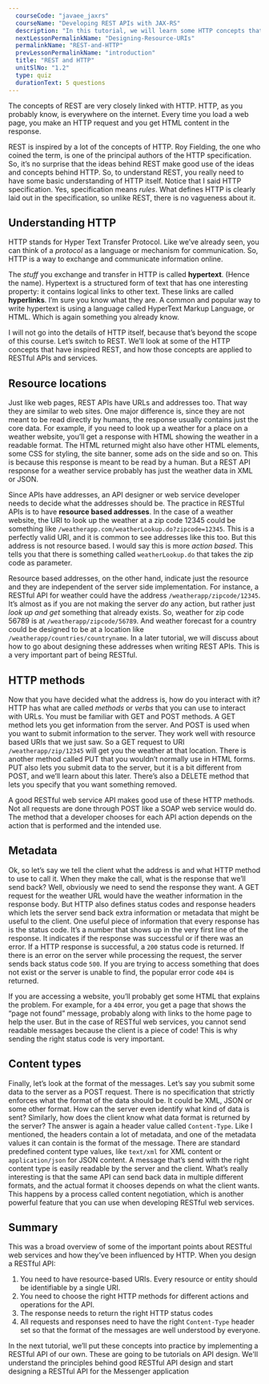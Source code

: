 ```yaml
---
  courseCode: "javaee_jaxrs"
  courseName: "Developing REST APIs with JAX-RS"
  description: "In this tutorial, we will learn some HTTP concepts that have influenced REST."
  nextLessonPermalinkName: "Designing-Resource-URIs"
  permalinkName: "REST-and-HTTP"
  prevLessonPermalinkName: "introduction"
  title: "REST and HTTP"
  unitSlNo: "1.2"
  type: quiz
  durationText: 5 questions
---
```


The concepts of REST are very closely linked with HTTP. HTTP, as you probably know, is everywhere on the internet. Every time you load a web page, you make an HTTP request and you get HTML content in the response.

REST is inspired by a lot of the concepts of HTTP. Roy Fielding, the one who coined the term, is one of the principal authors of the HTTP specification. So, it’s no surprise that the ideas behind REST make good use of the ideas and concepts behind HTTP. So, to understand REST, you really need to have some basic understanding of HTTP itself. Notice that I said HTTP specification. Yes, specification means _rules_. What defines HTTP is clearly laid out in the specification, so unlike REST, there is no vagueness about it.

## Understanding HTTP

HTTP stands for Hyper Text Transfer Protocol. Like we’ve already seen, you can think of a _protocol_ as a language or mechanism for communication. So, HTTP is a way to exchange and communicate information online.

The _stuff_ you exchange and transfer in HTTP is called **hypertext**. (Hence the name). Hypertext is a structured form of text that has one interesting property: it contains logical links to other text. These links are called **hyperlinks**. I’m sure you know what they are. A common and popular way to write hypertext is using a language called HyperText Markup Language, or HTML. Which is again something you already know.

I will not go into the details of HTTP itself, because that’s beyond the scope of this course. Let’s switch to REST. We’ll look at some of the HTTP concepts that have inspired REST, and how those concepts are applied to RESTful APIs and services.

## Resource locations

Just like web pages, REST APIs have URLs and addresses too. That way they are similar to web sites. One major difference is, since they are not meant to be read directly by humans, the response usually contains just the core data. For example, if you need to look up a weather for a place on a weather website, you’ll get a response with HTML showing the weather in a readable format. The HTML returned might also have other HTML elements, some CSS for styling, the site banner, some ads on the side and so on. This is because this response is meant to be read by a human. But a REST API response for a weather service probably has just the weather data in XML or JSON.

Since APIs have addresses, an API designer or web service developer needs to decide what the addresses should be. The practice in RESTful APIs is to have **resource based addresses**. In the case of a weather website, the URI to look up the weather at a zip code 12345 could be something like `/weatherapp.com/weatherLookup.do?zipcode=12345`. This is a perfectly valid URI, and it is common to see addresses like this too. But this address is not resource based. I would say this is more _action based_. This tells you that there is something called `weatherLookup.do` that takes the zip code as parameter. 

Resource based addresses, on the other hand, indicate just the resource and they are independent of the server side implementation. For instance, a RESTful API for weather could have the address `/weatherapp/zipcode/12345`. It’s almost as if you are not making the server _do_ any action, but rather just _look up and get_ something that already exists. So, weather for zip code 56789 is at `/weatherapp/zipcode/56789`. And weather forecast for a country could be designed to be at a location like `/weatherapp/countries/countryname`. In a later tutorial, we will discuss about how to go about designing these addresses when writing REST APIs. This is a very important part of being RESTful.

## HTTP methods

Now that you have decided what the address is, how do you interact with it? HTTP has what are called _methods_ or _verbs_ that you can use to interact with URLs. You must be familiar with GET and POST methods. A GET method lets you get information from the server. And POST is used when you want to submit information to the server. They work well with resource based URIs that we just saw. So a GET request to URI `/weatherapp/zip/12345` will get you the weather at that location. There is another method called PUT that you wouldn’t normally use in HTML forms. PUT also lets you submit data to the server, but it is a bit different from POST, and we’ll learn about this later. There’s also a DELETE method that lets you specify that you want something removed.

A good RESTful web service API makes good use of these HTTP methods. Not all requests are done through POST like a SOAP web service would do. The method that a developer chooses for each API action depends on the action that is performed and the intended use. 

## Metadata

Ok, so let’s say we tell the client what the address is and what HTTP method to use to call it. When they make the call, what is the response that we’ll send back? Well, obviously we need to send the response they want. A GET request for the weather URL would have the weather information in the response body. But HTTP also defines status codes and response headers which lets the server send back extra information or metadata that might be useful to the client. One useful piece of information that every response has is the status code. It’s a number that shows up in the very first line of the response. It indicates if the response was successful or if there was an error. If a HTTP response is successful, a `200` status code is returned. If there is an error on the server while processing the request, the server sends back status code `500`. If you are trying to access something that does not exist or the server is unable to find, the popular error code `404` is returned. 

If you are accessing a website, you’ll probably get some HTML that explains the problem. For example, for a `404` error, you get a page that shows the “page not found” message, probably along with links to the home page to help the user. But in the case of RESTful web services, you cannot send readable messages because the client is a piece of code! This is why sending the right status code is very important. 

## Content types

Finally, let’s look at the format of the messages. Let’s say you submit some data to the server as a POST request. There is no specification that strictly enforces what the format of the data should be. It could be XML, JSON or some other format. How can the server even identify what kind of data is sent? Similarly, how does the client know what data format is returned by the server? The answer is again a header value called `Content-Type`. Like I mentioned, the headers contain a lot of metadata, and one of the metadata values it can contain is the format of the message. There are standard predefined content type values, like `text/xml` for XML content or `application/json` for JSON content. A message that’s send with the right content type is easily readable by the server and the client. What’s really interesting is that the same API can send back data in multiple different formats, and the actual format it chooses depends on what the client wants. This happens by a process called content negotiation, which is another powerful feature that you can use when developing RESTful web services.

## Summary

This was a broad overview of some of the important points about RESTful web services and how they’ve been influenced by HTTP. When you design a RESTful API:

1. You need to have resource-based URIs. Every resource or entity should be identifiable by a single URI.
2. You need to choose the right HTTP methods for different actions and operations for the API.
3. The response needs to return the right HTTP status codes
4. All requests and responses need to have the right `Content-Type` header set so that the format of the messages are well understood by everyone.

In the next tutorial, we’ll put these concepts into practice by implementing a RESTful API of our own. These are going to be tutorials on API design. We'll understand the principles behind good RESTful API design and start designing a RESTful API for the Messenger application